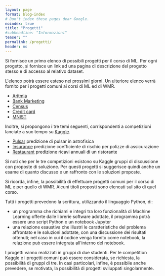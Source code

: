 ```yaml
---
layout: page
format: blog-index
# Don't index these pages dear Google.
noindex: true
title: "Progetti"
#subheadline: "Informazioni"
teaser: ""
permalink: /progetti/
header: no
---
```


Si fornisce un primo elenco di possibili progetti per il corso di ML. Per ogni progetto, si fornisce un link ad una pagina di descrizione del progetto stesso e di accesso al relativo dataset.

L'elenco potrà essere esteso nei prossimi giorni. Un ulteriore elenco verrà fornito per i progetti comuni ai corsi di ML ed di WMR.

* [Aritmia](http://archive.ics.uci.edu/ml/datasets/Arrhythmia)
* [Bank Marketing](http://archive.ics.uci.edu/ml/datasets/Bank+Marketing)
* [Census](http://archive.ics.uci.edu/ml/datasets/Census+Income)
* [Credit card](http://archive.ics.uci.edu/ml/datasets/default+of+credit+card+clients)
* [MNIST](http://yann.lecun.com/exdb/mnist/)

Inoltre, si propongono i tre temi seguenti, corrispondenti a competizioni lanciate a suo tempo su [Kaggle](https://www.kaggle.com). 

* [Pulsar](https://www.kaggle.com/pavanraj159/predicting-a-pulsar-star) predizione di pulsar in astrofisica
* [Insurance](https://www.kaggle.com/c/prudential-life-insurance-assessment) predizione coefficiente di rischio per polizze di assicurazione
* [Restaurant](https://www.kaggle.com/c/restaurant-revenue-prediction) predizione ricavi annuali di un ristorante

Si noti che per le tre competizioni esistono su Kaggle gruppi di discussione con proposte di soluzione. Per questi progetti si suggerisce quindi anche un esame di quanto discusso e un raffronto con le soluzioni proposte.

Si ricorda, infine, la possibilità di effettuare progetti comuni per il corso di ML e per quello di WMR. Alcuni titoli proposti sono elencati sul sito di quel corso.


Tutti i progetti prevedono la scrittura, utilizzando il linguaggio Python, di:

* un programma che richiami e integri tra loro funzionalità di Machine Learning
offerte dalle librerie software adottate, il programma potrà essere uno script Python o un notebook Jupyter
* una relazione esaustiva che illustri le caratteristiche del problema affrontato e le soluzioni adottate, con una discussione dei risultati ottenuti; nel caso in cui il codice venga fornito come notebook, la relazione può essere integrata all'interno del notebook.

I progetti vanno realizzati in gruppi di due studenti. Per le competition Kaggle e i progetti comuni può essere considerata, se richiesta, la possibilità di gruppi di tre. In casi particolari, infine, è possibile anche prevedere, se motivata, la possibilità di progetti sviluppati singolarmente.

 

 
